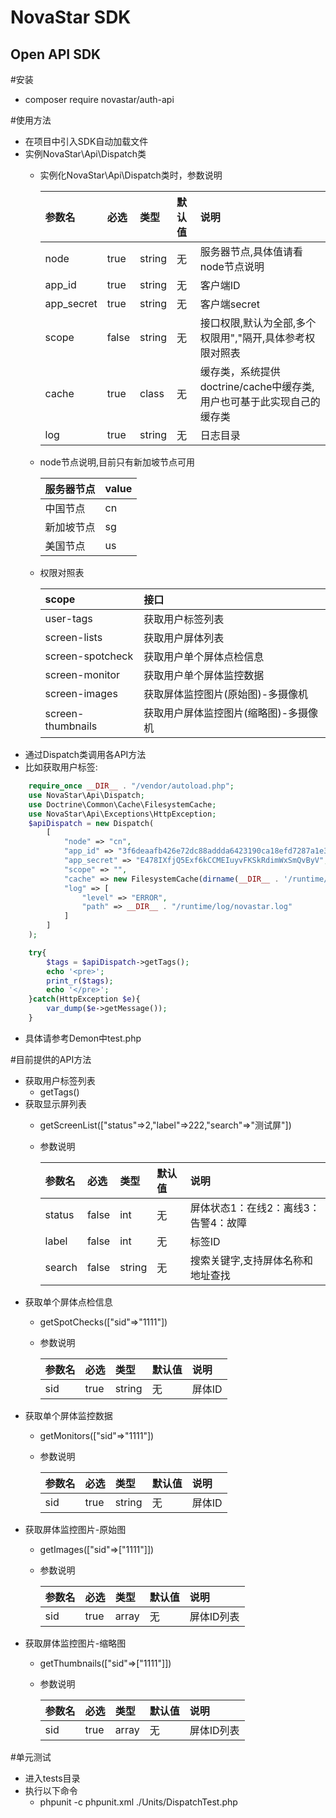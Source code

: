 NovaStar SDK
=============

Open API SDK
-------------
#安装
* composer require novastar/auth-api

#使用方法
* 在项目中引入SDK自动加载文件
* 实例NovaStar\Api\Dispatch类
	* 实例化NovaStar\Api\Dispatch类时，参数说明

		|参数名|必选|类型|默认值|说明|
		|:----    |:---|:----- |:--- |:-----   |
		|node |true  |string |无 |服务器节点,具体值请看node节点说明 |
		|app_id |true  |string |无 |客户端ID |
		|app_secret |true |string |无 |客户端secret |
		|scope |false |string |无 |接口权限,默认为全部,多个权限用","隔开,具体参考权限对照表|
		|cache |true |class |无 |缓存类，系统提供doctrine/cache中缓存类,用户也可基于此实现自己的缓存类|
		|log |true |string |无 |日志目录 |
	* node节点说明,目前只有新加坡节点可用

		|服务器节点|value|
		|:----    |:---|
		|中国节点 |cn  |
		|新加坡节点 |sg  |
		|美国节点 |us  |
	* 权限对照表

		|scope|接口|
		|:----    |:---|
		|user-tags |获取用户标签列表  |
		|screen-lists |获取用户屏体列表  |
		|screen-spotcheck |获取用户单个屏体点检信息  |
		|screen-monitor |获取用户单个屏体监控数据  |
		|screen-images |获取屏体监控图片(原始图)-多摄像机  |
		|screen-thumbnails |获取用户屏体监控图片(缩略图)-多摄像机  |
* 通过Dispatch类调用各API方法
* 比如获取用户标签:
```PHP
	require_once __DIR__ . "/vendor/autoload.php";
	use NovaStar\Api\Dispatch;
	use Doctrine\Common\Cache\FilesystemCache;
	use NovaStar\Api\Exceptions\HttpException;
	$apiDispatch = new Dispatch(
		[
			"node" => "cn",
			"app_id" => "3f6deaafb426e72dc88addda6423190ca18efd7287a1e311417da7ee",
			"app_secret" => "E478IXfjQ5Exf6kCCMEIuyvFKSkRdimWxSmQvByV",
			"scope" => "",
			"cache" => new FilesystemCache(dirname(__DIR__ . '/runtime/cache')),
			"log" => [
				"level" => "ERROR",
				"path" => __DIR__ . "/runtime/log/novastar.log"
			]
		]
	);

	try{
		$tags = $apiDispatch->getTags();
		echo '<pre>';
		print_r($tags);
		echo '</pre>';
	}catch(HttpException $e){
		var_dump($e->getMessage());
	}
```
* 具体请参考Demon中test.php

#目前提供的API方法
* 获取用户标签列表
	* getTags()
* 获取显示屏列表
	* getScreenList(["status"=>2,"label"=>222,"search"=>"测试屏"])
	* 参数说明

		|参数名|必选|类型|默认值|说明|
		|:----    |:---|:----- |:--- |:-----   |
		|status |false  |int |无 |屏体状态1：在线2：离线3：告警4：故障 |
		|label |false  |int |无 |标签ID |
		|search |false |string |无 |搜索关键字,支持屏体名称和地址查找 |
* 获取单个屏体点检信息
	* getSpotChecks(["sid"=>"1111"])
	* 参数说明

		|参数名|必选|类型|默认值|说明|
		|:----    |:---|:----- |:--- |:-----   |
		|sid |true  |string |无 |屏体ID |
* 获取单个屏体监控数据
	* getMonitors(["sid"=>"1111"])
	* 参数说明

		|参数名|必选|类型|默认值|说明|
		|:----    |:---|:----- |:--- |:-----   |
		|sid |true  |string |无 |屏体ID |
* 获取屏体监控图片-原始图
	* getImages(["sid"=>["1111"]])
	* 参数说明
		
		|参数名|必选|类型|默认值|说明|
		|:----    |:---|:----- |:--- |:-----   |
		|sid |true  |array |无 |屏体ID列表 |
* 获取屏体监控图片-缩略图
	* getThumbnails(["sid"=>["1111"]])
	* 参数说明
		
		|参数名|必选|类型|默认值|说明|
		|:----    |:---|:----- |:--- |:-----   |
		|sid |true  |array |无 |屏体ID列表 |

#单元测试
* 进入tests目录
* 执行以下命令
	* phpunit -c phpunit.xml ./Units/DispatchTest.php
